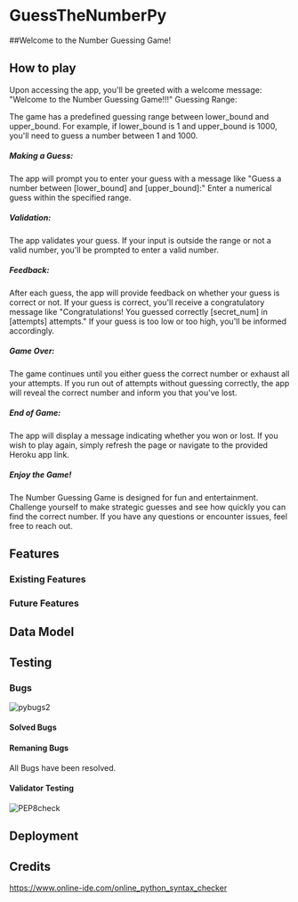 # GuessTheNumberPy

##Welcome to the Number Guessing Game!


## How to play 

Upon accessing the app, you'll be greeted with a welcome message: "Welcome to the Number Guessing Game!!!"
Guessing Range:

The game has a predefined guessing range between lower_bound and upper_bound.
For example, if lower_bound is 1 and upper_bound is 1000, you'll need to guess a number between 1 and 1000.

##### Making a Guess:
The app will prompt you to enter your guess with a message like "Guess a number between [lower_bound] and [upper_bound]:"
Enter a numerical guess within the specified range.

##### Validation:
The app validates your guess. If your input is outside the range or not a valid number, you'll be prompted to enter a valid number.

##### Feedback:
After each guess, the app will provide feedback on whether your guess is correct or not.
If your guess is correct, you'll receive a congratulatory message like "Congratulations! You guessed correctly [secret_num] in [attempts] attempts."
If your guess is too low or too high, you'll be informed accordingly.

##### Game Over:
The game continues until you either guess the correct number or exhaust all your attempts.
If you run out of attempts without guessing correctly, the app will reveal the correct number and inform you that you've lost.

##### End of Game:
The app will display a message indicating whether you won or lost.
If you wish to play again, simply refresh the page or navigate to the provided Heroku app link.

##### Enjoy the Game!
The Number Guessing Game is designed for fun and entertainment. Challenge yourself to make strategic guesses and see how quickly you can find the correct number. If you have any questions or encounter issues, feel free to reach out.
## Features 

### Existing Features 

### Future Features 

## Data Model 

## Testing 

### Bugs


![pybugs2](https://github.com/webzz99/GuessTheNumberPy/assets/11245795/92a75e81-50b2-4951-b471-595143757f1b)

#### Solved Bugs 

#### Remaning Bugs 

All Bugs have been resolved. 

#### Validator Testing 

![PEP8check](https://github.com/webzz99/GuessTheNumberPy/assets/11245795/26a8529b-c24f-404d-8e7d-4ffc014aebb3)

## Deployment 

## Credits 

https://www.online-ide.com/online_python_syntax_checker

